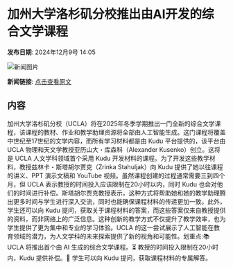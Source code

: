 # 加州大学洛杉矶分校推出由AI开发的综合文学课程

**发布日期**: 2024年12月9号 14:05

![新闻图片](https://pic.chinaz.com/picmap/thumb/202406051700552014_5.jpg)

**新闻链接**: [点击查看原文](https://www.aibase.com/zh/news/13779)

## 内容

加州大学洛杉矶分校（UCLA）将在2025年冬季学期推出一门全新的综合文学课程，该课程的教材、作业和教学助理资源将全部由人工智能生成。这门课程将覆盖中世纪至17世纪的文学内容，而所有学习材料都是由 Kudu 平台提供的，该平台由 UCLA 物理和天文学教授亚历山大・库森科（Alexander Kusenko）创立。这将是 UCLA 人文学科领域首个采用 Kudu 开发材料的课程。为了开发这些教学材料，教授兹林卡・斯塔胡尔贾克（Zrinka Stahuljak）向 Kudu 提供了她以往课程的讲义、PPT 演示文稿和 YouTube 视频。虽然课程创建的过程通常需要三到四个月，但 UCLA 表示教授的时间投入应该限制在20小时以内，同时 Kudu 也会对他们的时间进行补偿。斯塔胡尔贾克教授表示，这种方式将帮助她和她的教学助理腾出更多时间与学生进行深入交流，同时也能确保课程材料的传递更加一致。此外，学生还可以向 Kudu 提问，获取关于课程材料的答案，而这些答案仅来自教授提供的资料，而非网络上的广泛信息。这种创新的教学方式不仅提升了教学效率，也为学生提供了更为集中和专业的学习体验。UCLA 的这一尝试展示了人工智能在教育领域的潜力，为人文学科的未来探索提供了新的视角和可能性。划重点:📚 UCLA 将推出首个由 AI 生成的综合文学课程。⏳ 教授的时间投入限制在20小时内，Kudu 提供补偿。🤖 学生可以向 Kudu 提问，获取课程材料的专属解答。
